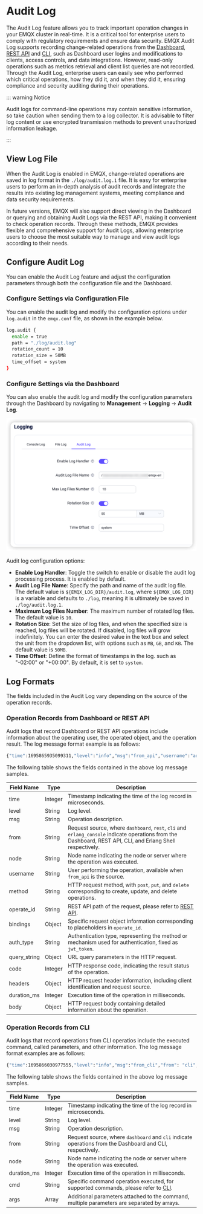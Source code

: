 # Audit Log

The Audit Log feature allows you to track important operation changes in your EMQX cluster in real-time. It is a critical tool for enterprise users to comply with regulatory requirements and ensure data security. EMQX Audit Log supports recording change-related operations from the [Dashboard](../dashboard/introduction.md), [REST API](../admin/api.md) and [CLI](../admin/cli.md), such as Dashboard user logins and modifications to clients, access controls, and data integrations. However, read-only operations such as metrics retrieval and client list queries are not recorded. Through the Audit Log, enterprise users can easily see who performed which critical operations, how they did it, and when they did it, ensuring compliance and security auditing during their operations.

::: warning Notice

Audit logs for command-line operations may contain sensitive information, so take caution when sending them to a log collector. It is advisable to filter log content or use encrypted transmission methods to prevent unauthorized information leakage.

:::

## View Log File

When the Audit Log is enabled in EMQX, change-related operations are saved in log format in the `./log/audit.log.1` file. It is easy for enterprise users to perform an in-depth analysis of audit records and integrate the results into existing log management systems, meeting compliance and data security requirements.

In future versions, EMQX will also support direct viewing in the Dashboard or querying and obtaining Audit Logs via the REST API, making it convenient to check operation records. Through these methods, EMQX provides flexible and comprehensive support for Audit Logs, allowing enterprise users to choose the most suitable way to manage and view audit logs according to their needs.

## Configure Audit Log

You can enable the Audit Log feature and adjust the configuration parameters through both the configuration file and the Dashboard.

### Configure Settings via Configuration File

You can enable the audit log and modify the configuration options under `log.audit` in the `emqx.conf` file, as shown in the example below.

```bash
log.audit {
  enable = true
  path = "./log/audit.log"
  rotation_count = 10
  rotation_size = 50MB
  time_offset = system
}
```

### Configure Settings via the Dashboard

You can also enable the audit log and modify the configuration parameters through the Dashboard by navigating to **Management** -> **Logging** -> **Audit Log**.

<img src="./assets/audit_log_config.png" alt="Audit Log Configuration" style="zoom:50%;" />

Audit log configuration options:

- **Enable Log Handler**: Toggle the switch to enable or disable the audit log processing process. It is enabled by default.
- **Audit Log File Name**: Specify the path and name of the audit log file. The default value is `${EMQX_LOG_DIR}/audit.log`, where `${EMQX_LOG_DIR}` is a variable and defaults to `./log`, meaning it is ultimately be saved in `./log/audit.log.1`.
- **Maximum Log Files Number**: The maximum number of rotated log files. The default value is `10`.
- **Rotation Size**: Set the size of log files, and when the specified size is reached, log files will be rotated. If disabled, log files will grow indefinitely. You can enter the desired value in the text box and select the unit from the dropdown list, with options such as `MB`, `GB`, and `KB`. The default value is `50MB`.
- **Time Offset**: Define the format of timestamps in the log. such as "-02:00" or "+00:00". By default, it is set to `system`.

## Log Formats

The fields included in the Audit Log vary depending on the source of the operation records.

### Operation Records from Dashboard or REST API

Audit logs that record Dashboard or REST API operations include information about the operating user, the operated object, and the operation result. The log message format example is as follows:

```bash
{"time":1695865935099311,"level":"info","msg":"from_api","username":"admin","query_string":{},"operate_id":"/mqtt/retainer/message/:topic","node":"emqx@127.0.0.1","method":"delete","headers":{"user-agent":"Mozilla/5.0 (Macintosh; Intel Mac OS X 10_15_7) AppleWebKit/537.36 (KHTML, like Gecko) Chrome/116.0.0.0 Safari/537.36","sec-fetch-site":"same-origin","sec-fetch-mode":"cors","sec-fetch-dest":"empty","sec-ch-ua-platform":"\"macOS\"","sec-ch-ua-mobile":"?0","sec-ch-ua":"\"Chromium\";v=\"116\", \"Not)A;Brand\";v=\"24\", \"Google Chrome\";v=\"116\"","referer":"http://localhost:18083/","origin":"http://localhost:18083","host":"localhost:18083","connection":"keep-alive","authorization":"******","accept-language":"zh-CN,zh;q=0.9,zh-TW;q=0.8,en;q=0.7","accept-encoding":"gzip, deflate, br","accept":"*/*"},"from":"dashboard","duration_ms":1,"code":204,"body":{},"bindings":{"topic":"t/1"},"auth_type":"jwt_token"
```

The following table shows the fields contained in the above log message samples.

| Field Name   | Type    | Description                                                  |
| ------------ | ------- | ------------------------------------------------------------ |
| time         | Integer | Timestamp indicating the time of the log record in microseconds. |
| level        | String  | Log level.                                                   |
| msg          | String  | Operation description.                                       |
| from         | String  | Request source, where `dashboard`, `rest`, `cli` and `erlang_console` indicate operations from the Dashboard, REST API, CLI, and Erlang Shell respectively. |
| node         | String  | Node name indicating the node or server where the operation was executed. |
| username     | String  | User performing the operation, available when `from_api` is the source. |
| method       | String  | HTTP request method, with `post`, `put`, and `delete` corresponding to create, update, and delete operations. |
| operate_id   | String  | REST API path of the request, please refer to [REST API](../admin/api.md). |
| bindings     | Object  | Specific request object information corresponding to placeholders in `operate_id`. |
| auth_type    | String  | Authentication type, representing the method or mechanism used for authentication, fixed as `jwt_token`. |
| query_string | Object  | URL query parameters in the HTTP request.                    |
| code         | Integer | HTTP response code, indicating the result status of the operation. |
| headers      | Object  | HTTP request header information, including client identification and request source. |
| duration_ms  | Integer | Execution time of the operation in milliseconds.             |
| body         | Object  | HTTP request body containing detailed information about the operation. |

### Operation Records from CLI

Audit logs that record operations from CLI operatios include the executed command, called parameters, and other information. The log message format examples are as follows:

```bash
{"time":1695866030977555,"level":"info","msg":"from_cli","from": "cli","node":"emqx@127.0.0.1","duration_ms":0,"cmd":"retainer","args":["clean", "t/1"]}
```

The following table shows the fields contained in the above log message samples.

| Field Name  | Type    | Description                                                  |
| ----------- | ------- | ------------------------------------------------------------ |
| time        | Integer | Timestamp indicating the time of the log record in microseconds. |
| level       | String  | Log level.                                                   |
| msg         | String  | Operation description.                                       |
| from        | String  | Request source, where `dashboard` and `cli` indicate operations from the Dashboard and CLI, respectively. |
| node        | String  | Node name indicating the node or server where the operation was executed. |
| duration_ms | Integer | Execution time of the operation in milliseconds.             |
| cmd         | String  | Specific command operation executed, for supported commands, please refer to [CLI](../admin/cli.md). |
| args        | Array   | Additional parameters attached to the command, multiple parameters are separated by arrays. |
